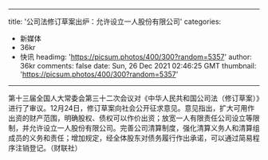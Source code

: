 
---
title: '公司法修订草案出炉：允许设立一人股份有限公司'
categories: 
 - 新媒体
 - 36kr
 - 快讯
headimg: 'https://picsum.photos/400/300?random=5357'
author: 36kr
comments: false
date: Sun, 26 Dec 2021 02:46:25 GMT
thumbnail: 'https://picsum.photos/400/300?random=5357'
---

<div>   
第十三届全国人大常委会第三十二次会议对《中华人民共和国公司法（修订草案）》进行了审议。12月24日，修订草案向社会公开征求意见。意见指出，扩大可用作出资的财产范围，明确股权、债权可以作价出资；放宽一人有限责任公司设立等限制，并允许设立一人股份有限公司。完善公司清算制度，强化清算义务人和清算组成员的义务和责任；增加规定，经全体股东对债务履行作出承诺，可以通过简易程序注销登记。（财联社）  
</div>
            